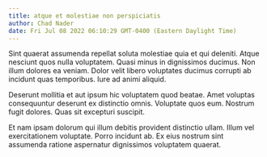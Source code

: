 ```yaml
---
title: atque et molestiae non perspiciatis
author: Chad Nader
date: Fri Jul 08 2022 06:10:29 GMT-0400 (Eastern Daylight Time)
---
```

Sint quaerat assumenda repellat soluta molestiae quia et qui deleniti. Atque nesciunt quos nulla voluptatem. Quasi minus in dignissimos ducimus. Non illum dolores ea veniam. Dolor velit libero voluptates ducimus corrupti ab incidunt quas temporibus. Iure ad animi aliquid.

 Deserunt mollitia et aut ipsum hic voluptatem quod beatae. Amet voluptas consequuntur deserunt ex distinctio omnis. Voluptate quos eum. Nostrum fugit dolores. Quas sit excepturi suscipit.

 Et nam ipsam dolorum qui illum debitis provident distinctio ullam. Illum vel exercitationem voluptate. Porro incidunt ab. Ex eius nostrum sint assumenda ratione aspernatur dignissimos voluptatem quaerat.